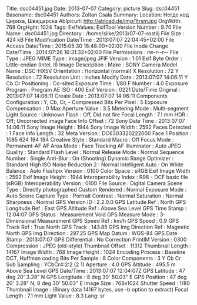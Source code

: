 Title: dsc04451.jpg
Date: 2013-07-07
Category: picture
Slug: dsc04451
Basename: dsc04451
Authors: Zoltan Csala
Summary:
Location: Негде код Цириха, Швајцарска
Ablpicurl: http://abload.de/img/1trsm.jpg
OrgWdth: 768
OrgHght: 1024
Tags:
ExifValues: ExifTool Version Number : 9.70
            File Name : dsc04451.jpg
            Directory : /home/slike/2013/07-07-rostilj
            File Size : 424 kB
            File Modification Date/Time : 2013:07:07 22:04:45+02:00
            File Access Date/Time : 2015:05:30 18:48:00+02:00
            File Inode Change Date/Time : 2014:07:26 16:31:32+02:00
            File Permissions : rw-r--r--
            File Type : JPEG
            MIME Type : image/jpeg
            JFIF Version : 1.01
            Exif Byte Order : Little-endian (Intel, II)
            Image Description :
            Make : SONY
            Camera Model Name : DSC-HX5V
            Orientation : Horizontal (normal)
            X Resolution : 72
            Y Resolution : 72
            Resolution Unit : inches
            Modify Date : 2013:07:07 14:06:11
            Y Cb Cr Positioning : Co-sited
            Exposure Time : 1/80
            F Number : 4.0
            Exposure Program : Program AE
            ISO : 400
            Exif Version : 0221
            Date/Time Original : 2013:07:07 14:06:11
            Create Date : 2013:07:07 14:06:11
            Components Configuration : Y, Cb, Cr, -
            Compressed Bits Per Pixel : 5
            Exposure Compensation : 0
            Max Aperture Value : 3.5
            Metering Mode : Multi-segment
            Light Source : Unknown
            Flash : Off, Did not fire
            Focal Length : 7.1 mm
            HDR : Off; Uncorrected image
            Face Info Offset : 72
            Sony Date Time : 2013:07:07 14:06:11
            Sony Image Height : 1944
            Sony Image Width : 2592
            Faces Detected : 1
            Face Info Length : 32
            Meta Version : DC6303320222000
            Face 1 Position : 1085 624 194 194
            Creative Style : Standard
            Macro : Off
            Focus Mode : Permanent-AF
            AF Area Mode : Face Tracking
            AF Illuminator : Auto
            JPEG Quality : Standard
            Flash Level : Normal
            Release Mode : Normal
            Sequence Number : Single
            Anti-Blur : On (Shooting)
            Dynamic Range Optimizer : Standard
            High ISO Noise Reduction 2 : Normal
            Intelligent Auto : On
            White Balance : Auto
            Flashpix Version : 0100
            Color Space : sRGB
            Exif Image Width : 2592
            Exif Image Height : 1944
            Interoperability Index : R98 - DCF basic file (sRGB)
            Interoperability Version : 0100
            File Source : Digital Camera
            Scene Type : Directly photographed
            Custom Rendered : Normal
            Exposure Mode : Auto
            Scene Capture Type : Portrait
            Contrast : Normal
            Saturation : Normal
            Sharpness : Normal
            GPS Version ID : 2.2.0.0
            GPS Latitude Ref : North
            GPS Longitude Ref : East
            GPS Altitude Ref : Above Sea Level
            GPS Time Stamp : 12:04:07
            GPS Status : Measurement Void
            GPS Measure Mode : 3-Dimensional Measurement
            GPS Speed Ref : km/h
            GPS Speed : 0.9
            GPS Track Ref : True North
            GPS Track : 143.85
            GPS Img Direction Ref : Magnetic North
            GPS Img Direction : 297.25
            GPS Map Datum : WGS-84
            GPS Date Stamp : 2013:07:07
            GPS Differential : No Correction
            PrintIM Version : 0300
            Compression : JPEG (old-style)
            Thumbnail Offset : 11312
            Thumbnail Length : 14167
            Image Width : 768
            Image Height : 1024
            Encoding Process : Baseline DCT, Huffman coding
            Bits Per Sample : 8
            Color Components : 3
            Y Cb Cr Sub Sampling : YCbCr4:2:2 (2 1)
            Aperture : 4.0
            GPS Altitude : 495.5 m Above Sea Level
            GPS Date/Time : 2013:07:07 12:04:07Z
            GPS Latitude : 47 deg 20' 3.28" N
            GPS Longitude : 8 deg 30' 50.03" E
            GPS Position : 47 deg 20' 3.28" N, 8 deg 30' 50.03" E
            Image Size : 768x1024
            Shutter Speed : 1/80
            Thumbnail Image : (Binary data 14167 bytes, use -b option to extract)
            Focal Length : 7.1 mm
            Light Value : 8.3
Lang: sr

